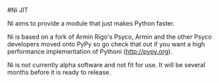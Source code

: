 #Ni JIT

Ni aims to provide a module that just makes Python faster.

Ni is based on a fork of Armin Rigo's Psyco, Armin and the other Psyco
developers moved onto PyPy so go check that out if you want a high performance
implementation of Pythoni (http://pypy.org).

Ni is not currently alpha software and not fit for use. It will be several
months before it is ready to release.
